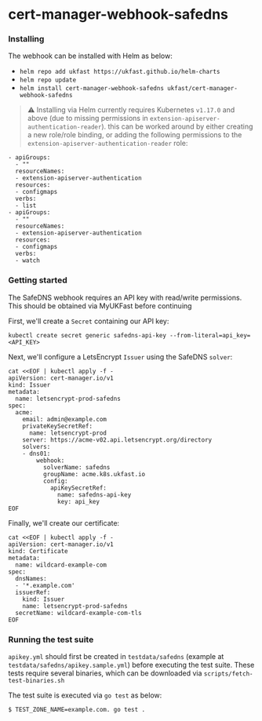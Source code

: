 # cert-manager-webhook-safedns

### Installing

The webhook can be installed with Helm as below:

* `helm repo add ukfast https://ukfast.github.io/helm-charts`
* `helm repo update`
* `helm install cert-manager-webhook-safedns ukfast/cert-manager-webhook-safedns`

> :warning: Installing via Helm currently requires Kubernetes `v1.17.0` and above (due to missing permissions in `extension-apiserver-authentication-reader`).
  this can be worked around by either creating a new role/role binding, or adding the following permissions to the `extension-apiserver-authentication-reader` role:

```
- apiGroups:
  - ""
  resourceNames:
  - extension-apiserver-authentication
  resources:
  - configmaps
  verbs:
  - list
- apiGroups:
  - ""
  resourceNames:
  - extension-apiserver-authentication
  resources:
  - configmaps
  verbs:
  - watch
```

### Getting started

The SafeDNS webhook requires an API key with read/write permissions. This should be obtained via MyUKFast before continuing

First, we'll create a `Secret` containing our API key:

```
kubectl create secret generic safedns-api-key --from-literal=api_key=<API_KEY>
```

Next, we'll configure a LetsEncrypt `Issuer` using the SafeDNS `solver`:

```
cat <<EOF | kubectl apply -f -
apiVersion: cert-manager.io/v1
kind: Issuer
metadata:
  name: letsencrypt-prod-safedns
spec:
  acme:
    email: admin@example.com
    privateKeySecretRef:
      name: letsencrypt-prod
    server: https://acme-v02.api.letsencrypt.org/directory
    solvers:
    - dns01:
        webhook:
          solverName: safedns
          groupName: acme.k8s.ukfast.io
          config:
            apiKeySecretRef:
              name: safedns-api-key
              key: api_key
EOF
```

Finally, we'll create our certificate:

```
cat <<EOF | kubectl apply -f -
apiVersion: cert-manager.io/v1
kind: Certificate
metadata:
  name: wildcard-example-com
spec:
  dnsNames:
  - '*.example.com'
  issuerRef:
    kind: Issuer
    name: letsencrypt-prod-safedns
  secretName: wildcard-example-com-tls
EOF
```

### Running the test suite

`apikey.yml` should first be created in `testdata/safedns` (example at `testdata/safedns/apikey.sample.yml`) before executing the test suite.
These tests require several binaries, which can be downloaded via `scripts/fetch-test-binaries.sh`

The test suite is executed via `go test` as below:

```bash
$ TEST_ZONE_NAME=example.com. go test .
```
